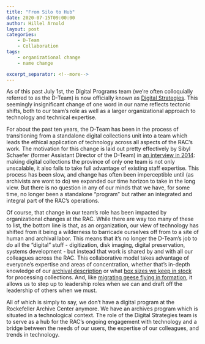 ```yaml
---
title: "From Silo to Hub"
date: 2020-07-15T09:00:00
author: Hillel Arnold
layout: post
categories:
    - D-Team
    - Collaboration
tags:
    - organizational change
    - name change

excerpt_separator: <!--more-->
---
```


As of this past July 1st, the Digital Programs team (we’re often colloquially referred to as the D-Team) is now officially known as [Digital Strategies](https://rockarch.org/about-us/program-areas/#digital-strategies). This seemingly insignificant change of one word in our name reflects tectonic shifts, both to our team’s role as well as a larger organizational approach to technology and technical expertise.

 <!--more-->

 For about the past ten years, the D-Team has been in the process of transitioning from a standalone digital collections unit into a team which leads the ethical application of technology across all aspects of the RAC’s work. The motivation for this change is laid out pretty effectively by Sibyl Schaefer (former Assistant Director of the D-Team) in [an interview in 2014](https://blogs.loc.gov/thesignal/2014/09/were-all-digital-archivists-now-an-interview-with-sibyl-schaefer/): making digital collections the province of only one team is not only unscalable, it also fails to take full advantage of existing staff expertise. This process has been slow, and change has often been imperceptible until (as archivists are wont to do) we expanded our time horizon to take in the long view. But there is no question in any of our minds that we have, for some time, no longer been a standalone “program” but rather an integrated and integral part of the RAC’s operations.

 Of course, that change in our team’s role has been impacted by organizational changes at the RAC. While there are way too many of these to list, the bottom line is that, as an organization, our view of technology has shifted from it being a wilderness to barricade ourselves off from to a site of human and archival labor. This means that it’s no longer the D-Team’s job to do all the “digital” stuff - digitization, disk imaging, digital preservation, systems development - but instead that work is shared by and with all our colleagues across the RAC. This collaborative model takes advantage of everyone’s expertise and areas of concentration, whether that’s in-depth knowledge of our [archival description](https://blog.rockarch.org/archivesspace-clean-up-an-outline) or what [box sizes we keep in stock](https://blog.rockarch.org/get-ready-to-meet-your-matchbox) for processing collections. And, like [migrating geese flying in formation](https://www.loc.gov/everyday-mysteries/zoology/item/why-do-geese-fly-in-a-v/), it allows us to step up to leadership roles when we can and  draft off the leadership of others when we must.

 All of which is simply to say, we don’t have a digital program at the Rockefeller Archive Center anymore. We have an archives program which is situated in a technological context. The role of the Digital Strategies team is to serve as a hub for the RAC’s ongoing engagement with technology and a bridge between the needs of our users, the expertise of our colleagues, and trends in technology.
